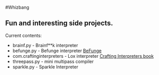 #Whizbang
## Fun and interesting side projects. 
Current contents:

* brainf.py - Brainf**k interpreter
* befunge.py - Befunge interpreter [BeFunge](http://en.wikipedia.org/Befunge)
* com.craftinginterpreters - Lox interpreter [Crafting Interpreters book](http://craftinginterpreters.com)
* threepass.py - mini multipass compiler
* sparkle.py - Sparkle Interpreter
